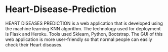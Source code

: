 # Heart-Disease-Prediction
HEART DISEASES PREDICTION is a web application that is developed using the machine learning KNN algorithm.
The technology used for deployment is Flask and Heroku.
Tools used Sklearn, Python, Bootstrap.
The GUI of this web application is more user-friendly so that normal
people can easily check their Heart diseases.
